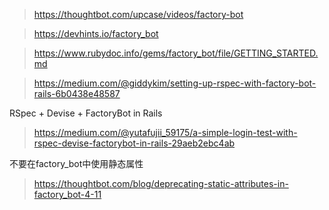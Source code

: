 > https://thoughtbot.com/upcase/videos/factory-bot

> https://devhints.io/factory_bot

> https://www.rubydoc.info/gems/factory_bot/file/GETTING_STARTED.md

> https://medium.com/@giddykim/setting-up-rspec-with-factory-bot-rails-6b0438e48587

RSpec + Devise + FactoryBot in Rails
> https://medium.com/@yutafujii_59175/a-simple-login-test-with-rspec-devise-factorybot-in-rails-29aeb2ebc4ab

不要在factory_bot中使用静态属性
> https://thoughtbot.com/blog/deprecating-static-attributes-in-factory_bot-4-11
